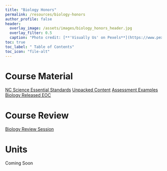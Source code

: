 ```yaml
---
title: "Biology Honors"
permalink: /resources/biology-honors
author_profile: false
header:
  overlay_image: /assets/images/biology_honors_header.jpg 
  overlay_filter: 0.5
  caption: "Photo credit: [**'Visually Us' on Pexels**](https://www.pexels.com/photo/white-fungi-1643416/)"
toc: true
toc_label: " Table of Contents"
toc_icon: "file-alt"
---
```


# Course Material
<a href="https://drive.google.com/file/d/1xC2ldAh-Z4cZJ1YIgPUPxfPYYtmIRxLA/view?usp=sharing" target="_blank" class="btn btn--inverse btn--x-large">NC Science Essential Standards</a>
<a href="https://drive.google.com/file/d/1ehSRQBMQ3QAH1ylkMZbRNx3HCVWPm25F/view?usp=sharing" target="_blank" class="btn btn--inverse btn--x-large">Unpacked Content</a>
<a href="https://drive.google.com/file/d/1pMoAzg_Z347bQxxr4WxORHqSXP9IjWyW/view?usp=sharing"  target="_blank" class="btn btn--inverse btn--x-large">Assessment Examples</a>
<a href="https://files.nc.gov/dpi/documents/files/biology_3375_released_final-2019.pdf" target="_blank" class="btn btn--inverse btn--x-large">Biology Released EOC</a>

# Course Review
<a href="/resources/biology-honors/biology-review-session" target="_blank" class="btn btn--inverse btn--x-large">Biology Review Session</a>

# Units
Coming Soon